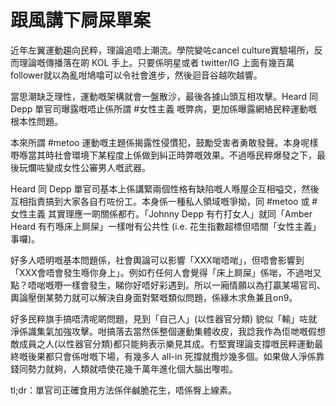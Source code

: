 # 跟風講下屙屎單案

近年左翼運動趨向民粹，理論追唔上潮流。學院變咗cancel culture實驗場所，反而理論嘅傳播落在啲 KOL 手上。只要係明星或者 twitter/IG 上面有幾百萬follower就以為亂咁鳩噏可以令社會進步，然後迴音谷越吹越響。

當思潮缺乏理性，運動嘅架構就會一盤散沙，最後各據山頭互相攻擊。Heard 同 Depp 單官司曝露嘅唔止係所謂 #女性主義 嘅弊病，更加係曝露網絡民粹運動嘅根本性問題。

本來所謂 #metoo 運動嘅主題係揭露性侵慣犯，鼓勵受害者勇敢發聲。本身呢樣嘢喺當其時社會環境下某程度上係做到糾正時弊嘅效果。不過喺民粹爆發之下，最後玩爛咗變成女性公審男人嘅武器。

Heard 同 Depp 單官司基本上係講緊兩個性格有缺陷嘅人喺屋企互相嗌交，然後互相指責搞到大家各自冇咗份工。本身係一種私人領域嘅爭拗，同 #metoo 或 #女性主義 其實理應一啲關係都冇。「Johnny Depp 有冇打女人」就同「Amber Heard 有冇喺床上屙屎」一樣咁有公共性 (i.e. 花生指數超標但唔關「女性主義」事囉)。

好多人唔明嘅基本問題係，社會輿論可以影響「XXX啱唔啱」，但唔會影響到「XXX會唔會發生喺你身上」。例如冇任何人會覺得「床上屙屎」係啱，不過咁又點？唔啱嘅嘢一樣會發生，睇你好唔好彩遇到。所以一廂情願以為打贏某場官司、輿論壓倒某勢力就可以解決自身面對緊嘅類似問題，係緣木求魚兼且on9。

好多民粹旗手搞唔清呢啲問題，見到「自己人」(以性器官分類) 貌似「輸」咗就淨係識集氣加強攻擊。咁搞落去當然係整個運動集體收皮，我諗我作為佢哋嘅假想敵成員之人(以性器官分類)都只能夠表示樂見其成。冇堅實理論支撐嘅民粹運動最終嘅後果都只會係咁嘅下場，有幾多人 all-in 死撐就攬炒幾多個。如果做人淨係靠錢同勢力就夠，人類就唔使花幾千萬年進化個大腦出嚟啦。

tl;dr：單官司正確食用方法係伴鹹脆花生，唔係臀上線素。
